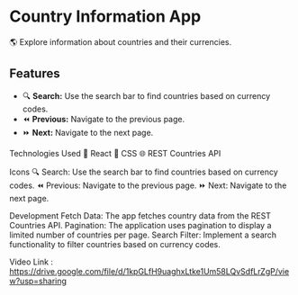 # Country Information App

🌎 Explore information about countries and their currencies.

## Features

- 🔍 **Search:** Use the search bar to find countries based on currency codes.
- ⏪ **Previous:** Navigate to the previous page.
- ⏩ **Next:** Navigate to the next page.

Technologies Used
🚀 React
🎨 CSS
🌐 REST Countries API

Icons
🔍 Search: Use the search bar to find countries based on currency codes.
⏪ Previous: Navigate to the previous page.
⏩ Next: Navigate to the next page.

Development
Fetch Data: The app fetches country data from the REST Countries API.
Pagination: The application uses pagination to display a limited number of countries per page.
Search Filter: Implement a search functionality to filter countries based on currency codes.

Video Link : https://drive.google.com/file/d/1kpGLfH9uaghxLtke1Um58LQvSdfLrZgP/view?usp=sharing